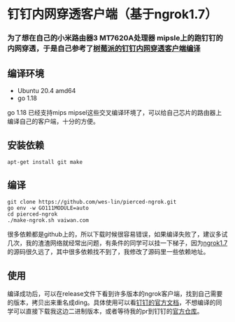 # 钉钉内网穿透客户端（基于ngrok1.7）

### 为了想在自己的小米路由器3 MT7620A处理器 mipsle上的跑钉钉的内网穿透，于是自己参考了[树莓派的钉钉内网穿透客户端编译](https://blogs.minifake.xyz/2021/09/%E7%BC%96%E8%AF%91ngrok%E5%AE%A2%E6%88%B7%E7%AB%AF%EF%BC%88%E8%BF%9E%E6%8E%A5%E9%92%89%E9%92%89%E7%A9%BF%E9%80%8F%E7%9A%84%E5%9F%9F%E5%90%8D%EF%BC%89)

## 编译环境
- Ubuntu 20.4 amd64
- go 1.18

go 1.18 已经支持mips mipsel这些交叉编译环境了，可以给自己芯片的路由器上编译自己的客户端，十分的方便。

## 安装依赖
```shell
apt-get install git make
```

## 编译
```shell
git clone https://github.com/wes-lin/pierced-ngrok.git
go env -w GO111MODULE=auto
cd pierced-ngrok
./make-ngrok.sh vaiwan.com
```
很多依赖都是github上的，所以下载时候很容易错误，如果编译失败了，建议多试几次，我的渣渣网络就经常出问题，有条件的同学可以挂一下梯子，因为[ngrok1.7](https://github.com/inconshreveable/ngrok)的源码很久远了，其中很多依赖找不到了，我修改了源码里一些依赖地址。

## 使用
编译成功后，可以在release文件下看到许多版本的ngrok客户端，找到自己需要的版本，拷贝出来重名成ding。具体使用可以看[钉钉的官方文档](https://open.dingtalk.com/document/resourcedownload/http-intranet-penetration)，不想编译的同学可以直接下载我这边二进制版本，或者等待我的pr到钉钉的[官方仓库](https://github.com/open-dingtalk/pierced)。
